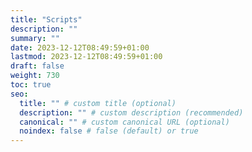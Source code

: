 ```yaml
---
title: "Scripts"
description: ""
summary: ""
date: 2023-12-12T08:49:59+01:00
lastmod: 2023-12-12T08:49:59+01:00
draft: false
weight: 730
toc: true
seo:
  title: "" # custom title (optional)
  description: "" # custom description (recommended)
  canonical: "" # custom canonical URL (optional)
  noindex: false # false (default) or true
---
```

